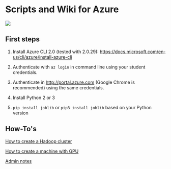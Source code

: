# Scripts and Wiki for Azure

![](docs/azure_logo.png)

## First steps
1. Install Azure CLI 2.0 (tested with 2.0.29):
https://docs.microsoft.com/en-us/cli/azure/install-azure-cli

2. Authenticate with `az login` in command line using your student credentials.

3. Authenticate in http://portal.azure.com (Google Chrome is recommended) using the same credentials.

4. Install Python 2 or 3

5. `pip install joblib` or `pip3 install joblib` based on your Python version

## How-To's
[How to create a Hadoop cluster](docs/CREATE_CLUSTER.md)

[How to create a machine with GPU](docs/CREATE_GPU.md)

[Admin notes](docs/ADMIN.md)
